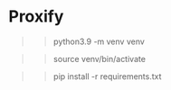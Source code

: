 # Proxify
>> python3.9 -m venv venv 

>> source venv/bin/activate 

>> pip install -r requirements.txt
